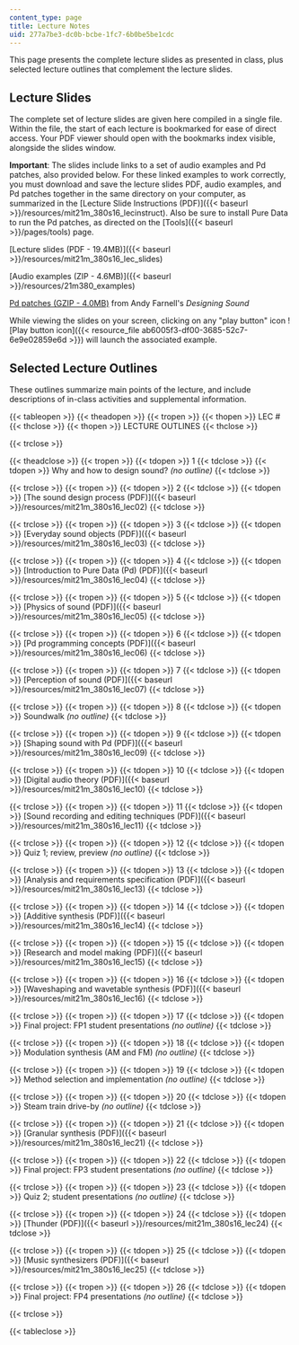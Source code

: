 ```yaml
---
content_type: page
title: Lecture Notes
uid: 277a7be3-dc0b-bcbe-1fc7-6b0be5be1cdc
---
```


This page presents the complete lecture slides as presented in class, plus selected lecture outlines that complement the lecture slides.

Lecture Slides
--------------

The complete set of lecture slides are given here compiled in a single file. Within the file, the start of each lecture is bookmarked for ease of direct access. Your PDF viewer should open with the bookmarks index visible, alongside the slides window. 

**Important**: The slides include links to a set of audio examples and Pd patches, also provided below. For these linked examples to work correctly, you must download and save the lecture slides PDF, audio examples, and Pd patches together in the same directory on your computer, as summarized in the [Lecture Slide Instructions (PDF)]({{< baseurl >}}/resources/mit21m_380s16_lecinstruct). Also be sure to install Pure Data to run the Pd patches, as directed on the [Tools]({{< baseurl >}}/pages/tools) page.

[Lecture slides (PDF - 19.4MB)]({{< baseurl >}}/resources/mit21m_380s16_lec_slides)

[Audio examples (ZIP - 4.6MB)]({{< baseurl >}}/resources/21m380_examples)

[Pd patches (GZIP - 4.0MB)](https://mitpress.mit.edu/sites/default/files/titles/content/ds_pd_examples.tar.gz) from Andy Farnell's _Designing Sound_

While viewing the slides on your screen, clicking on any "play button" icon ![Play button icon]({{< resource_file ab6005f3-df00-3685-52c7-6e9e02859e6d >}}) will launch the associated example.

Selected Lecture Outlines
-------------------------

These outlines summarize main points of the lecture, and include descriptions of in-class activities and supplemental information.

{{< tableopen >}}
{{< theadopen >}}
{{< tropen >}}
{{< thopen >}}
LEC #
{{< thclose >}}
{{< thopen >}}
LECTURE OUTLINES
{{< thclose >}}

{{< trclose >}}

{{< theadclose >}}
{{< tropen >}}
{{< tdopen >}}
1
{{< tdclose >}}
{{< tdopen >}}
Why and how to design sound? _(no outline)_
{{< tdclose >}}

{{< trclose >}}
{{< tropen >}}
{{< tdopen >}}
2
{{< tdclose >}}
{{< tdopen >}}
[The sound design process (PDF)]({{< baseurl >}}/resources/mit21m_380s16_lec02)
{{< tdclose >}}

{{< trclose >}}
{{< tropen >}}
{{< tdopen >}}
3
{{< tdclose >}}
{{< tdopen >}}
[Everyday sound objects (PDF)]({{< baseurl >}}/resources/mit21m_380s16_lec03)
{{< tdclose >}}

{{< trclose >}}
{{< tropen >}}
{{< tdopen >}}
4
{{< tdclose >}}
{{< tdopen >}}
[Introduction to Pure Data (Pd) (PDF)]({{< baseurl >}}/resources/mit21m_380s16_lec04)
{{< tdclose >}}

{{< trclose >}}
{{< tropen >}}
{{< tdopen >}}
5
{{< tdclose >}}
{{< tdopen >}}
[Physics of sound (PDF)]({{< baseurl >}}/resources/mit21m_380s16_lec05)
{{< tdclose >}}

{{< trclose >}}
{{< tropen >}}
{{< tdopen >}}
6
{{< tdclose >}}
{{< tdopen >}}
[Pd programming concepts (PDF)]({{< baseurl >}}/resources/mit21m_380s16_lec06)
{{< tdclose >}}

{{< trclose >}}
{{< tropen >}}
{{< tdopen >}}
7
{{< tdclose >}}
{{< tdopen >}}
[Perception of sound (PDF)]({{< baseurl >}}/resources/mit21m_380s16_lec07)
{{< tdclose >}}

{{< trclose >}}
{{< tropen >}}
{{< tdopen >}}
8
{{< tdclose >}}
{{< tdopen >}}
Soundwalk _(no outline)_
{{< tdclose >}}

{{< trclose >}}
{{< tropen >}}
{{< tdopen >}}
9
{{< tdclose >}}
{{< tdopen >}}
[Shaping sound with Pd (PDF)]({{< baseurl >}}/resources/mit21m_380s16_lec09)
{{< tdclose >}}

{{< trclose >}}
{{< tropen >}}
{{< tdopen >}}
10
{{< tdclose >}}
{{< tdopen >}}
[Digital audio theory (PDF)]({{< baseurl >}}/resources/mit21m_380s16_lec10)
{{< tdclose >}}

{{< trclose >}}
{{< tropen >}}
{{< tdopen >}}
11
{{< tdclose >}}
{{< tdopen >}}
[Sound recording and editing techniques (PDF)]({{< baseurl >}}/resources/mit21m_380s16_lec11)
{{< tdclose >}}

{{< trclose >}}
{{< tropen >}}
{{< tdopen >}}
12
{{< tdclose >}}
{{< tdopen >}}
Quiz 1; review, preview _(no outline)_
{{< tdclose >}}

{{< trclose >}}
{{< tropen >}}
{{< tdopen >}}
13
{{< tdclose >}}
{{< tdopen >}}
[Analysis and requirements specification (PDF)]({{< baseurl >}}/resources/mit21m_380s16_lec13)
{{< tdclose >}}

{{< trclose >}}
{{< tropen >}}
{{< tdopen >}}
14
{{< tdclose >}}
{{< tdopen >}}
[Additive synthesis (PDF)]({{< baseurl >}}/resources/mit21m_380s16_lec14)
{{< tdclose >}}

{{< trclose >}}
{{< tropen >}}
{{< tdopen >}}
15
{{< tdclose >}}
{{< tdopen >}}
[Research and model making (PDF)]({{< baseurl >}}/resources/mit21m_380s16_lec15)
{{< tdclose >}}

{{< trclose >}}
{{< tropen >}}
{{< tdopen >}}
16
{{< tdclose >}}
{{< tdopen >}}
[Waveshaping and wavetable synthesis (PDF)]({{< baseurl >}}/resources/mit21m_380s16_lec16)
{{< tdclose >}}

{{< trclose >}}
{{< tropen >}}
{{< tdopen >}}
17
{{< tdclose >}}
{{< tdopen >}}
Final project: FP1 student presentations _(no outline)_
{{< tdclose >}}

{{< trclose >}}
{{< tropen >}}
{{< tdopen >}}
18
{{< tdclose >}}
{{< tdopen >}}
Modulation synthesis (AM and FM) _(no outline)_
{{< tdclose >}}

{{< trclose >}}
{{< tropen >}}
{{< tdopen >}}
19
{{< tdclose >}}
{{< tdopen >}}
Method selection and implementation _(no outline)_
{{< tdclose >}}

{{< trclose >}}
{{< tropen >}}
{{< tdopen >}}
20
{{< tdclose >}}
{{< tdopen >}}
Steam train drive-by _(no outline)_
{{< tdclose >}}

{{< trclose >}}
{{< tropen >}}
{{< tdopen >}}
21
{{< tdclose >}}
{{< tdopen >}}
[Granular synthesis (PDF)]({{< baseurl >}}/resources/mit21m_380s16_lec21)
{{< tdclose >}}

{{< trclose >}}
{{< tropen >}}
{{< tdopen >}}
22
{{< tdclose >}}
{{< tdopen >}}
Final project: FP3 student presentations _(no outline)_
{{< tdclose >}}

{{< trclose >}}
{{< tropen >}}
{{< tdopen >}}
23
{{< tdclose >}}
{{< tdopen >}}
Quiz 2; student presentations _(no outline)_
{{< tdclose >}}

{{< trclose >}}
{{< tropen >}}
{{< tdopen >}}
24
{{< tdclose >}}
{{< tdopen >}}
[Thunder (PDF)]({{< baseurl >}}/resources/mit21m_380s16_lec24)
{{< tdclose >}}

{{< trclose >}}
{{< tropen >}}
{{< tdopen >}}
25
{{< tdclose >}}
{{< tdopen >}}
[Music synthesizers (PDF)]({{< baseurl >}}/resources/mit21m_380s16_lec25)
{{< tdclose >}}

{{< trclose >}}
{{< tropen >}}
{{< tdopen >}}
26
{{< tdclose >}}
{{< tdopen >}}
Final project: FP4 presentations _(no outline)_
{{< tdclose >}}

{{< trclose >}}

{{< tableclose >}}